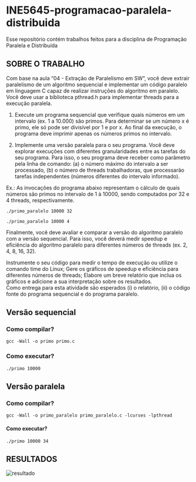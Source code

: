 # INE5645-programacao-paralela-distribuida
Esse repositório contém trabalhos feitos para a disciplina de Programação Paralela e Distribuída

## SOBRE O TRABALHO

Com base na aula “04 - Extração de Paralelismo em SW”, você deve extrair paralelismo de um algoritmo sequencial e implementar um código paralelo em linguagem C capaz de realizar instruções do algoritmo em paralelo. Você deve usar a biblioteca pthread.h para implementar threads para a execução paralela.

1) Execute um programa sequencial que verifique quais números em um intervalo (ex. 1 a 10.000) são primos. Para determinar se um número x é primo, ele só pode ser divisível por 1 e por x. Ao final da execução, o programa deve imprimir apenas os números primos no intervalo.

2) Implemente uma versão paralela para o seu programa. Você deve explorar execuções com diferentes granularidades entre as tarefas do seu programa. Para isso, o seu programa deve receber como parâmetro pela linha de comando: (a) o número máximo do intervalo a ser processado, (b) o número de threads trabalhadoras, que processarão tarefas independentes (números diferentes do intervalo informado).

Ex.: As invocações do programa abaixo representam o cálculo de quais números são primos no intervalo de 1 à 10000, sendo computados por 32 e 4 threads, respectivamente.

```
./primo_paralelo 10000 32

./primo_paralelo 10000 4
```

Finalmente, você deve avaliar e comparar a versão do algoritmo paralelo com a versão sequencial. Para isso, você deverá medir speedup e eficiência do algoritmo paralelo para diferentes números de threads (ex. 2, 4, 8, 16, 32).

Instrumente o seu código para medir o tempo de execução ou utilize o comando time do Linux;
Gere os gráficos de speedup e eficiência para diferentes números de threads;
Elabore um breve relatório que inclua os gráficos e adicione a sua interpretação sobre os resultados.  
Como entrega para esta atividade são esperados (i) o relatório, (ii) o código fonte do programa sequencial e do programa paralelo.

## Versão sequencial

### Como compilar?
```gcc -Wall -o primo primo.c```

### Como executar?
```./primo 10000```

## Versão paralela

### Como compilar?
```gcc -Wall -o primo_paralelo primo_paralelo.c -lcurses -lpthread```

#### Como executar?
```./primo 10000 34```

## RESULTADOS
![resultado](https://github.com/marianyfs/INE5645-programacao-paralela-distribuida/blob/main/a2/resultado.png)